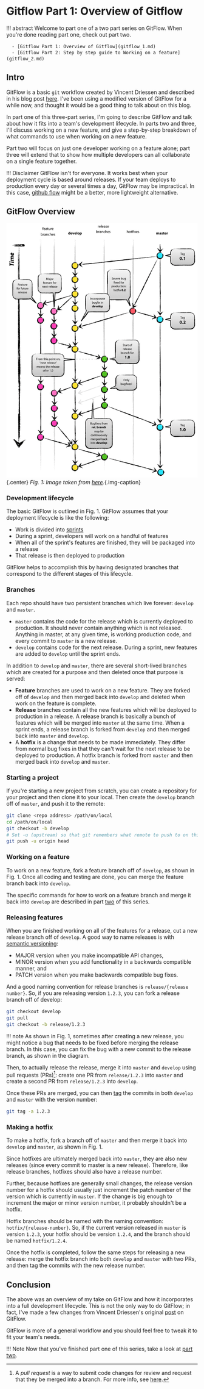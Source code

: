 # Gitflow Part 1: Overview of Gitflow

!!! abstract
    Welcome to part one of a two part series on GitFlow. When you're done reading
    part one, check out part two.

      - [Gitflow Part 1: Overview of Gitflow](gitflow_1.md)
      - [Gitflow Part 2: Step by step guide to Working on a feature](gitflow_2.md)

## Intro

GitFlow is a basic `git` workflow created by Vincent Driessen and described in
his blog post [here](https://nvie.com/posts/a-successful-git-branching-model).
I've been using a modified version of GitFlow for a while now, and thought it
would be a good thing to talk about on this blog.

In part one of this three-part series, I'm going to describe GitFlow and talk
about how it fits into a team's development lifecycle. In parts two and three,
I'll discuss working on a new feature, and give a step-by-step breakdown of what
commands to use when working on a new feature.

Part two will focus on just one developer working on a feature alone; part
three will extend that to show how multiple developers can all collaborate on a
single feature together.

!!! Disclaimer
    GitFlow isn't for everyone. It works best when your deployment cycle is
    based around releases. If your team deploys to production every day or
    several times a day, GitFlow may be impractical. In this case, [github
    flow](https://githubflow.github.io/) might be a better, more lightweight
    alternative.

## GitFlow Overview

![zoomify](img/gitflow.png){.center} *Fig. 1: Image taken from [here](https://nvie.com/posts/a-successful-git-branching-model).*{.img-caption}
<br>

### Development lifecycle

The basic GitFlow is outlined in Fig. 1. GitFlow assumes that your deployment
lifecycle is like the following:

  * Work is divided into [sprints](https://www.atlassian.com/agile/scrum/sprints) 
  * During a sprint, developers will work on a handful of features
  * When all of the sprint's features are finished, they will be packaged into a
    release
  * That release is then deployed to production

GitFlow helps to accomplish this by having designated branches that correspond
to the different stages of this lifecycle.

### Branches

Each repo should have two persistent branches which live forever: `develop` and
`master`. 

  * `master` contains the code for the release which is currently deployed
     to production. It should never contain anything which is not released.
     Anything in master, at any given time, is working production code, and
     every commit to `master` is a new release.
  * `develop` contains code for the next release. During a sprint, new features
     are added to `develop` until the sprint ends.

In addition to `develop` and `master`, there are several short-lived branches
which are created for a purpose and then deleted once that purpose is served:

  * **Feature** branches are used to work on a new feature. They are forked off
    of `develop` and then merged back into `develop` and deleted when work on
    the feature is complete.
  * **Release** branches contain all the new features which will be deployed to
    production in a release. A release branch is basically a bunch of features
    which will be merged into `master` at the same time. When a sprint ends, a
    release branch is forked from `develop` and then merged back into `master`
    and `develop`.
  * A **hotfix** is a change that needs to be made immediately. They differ from
    normal bug fixes in that they can't wait for the next release to be deployed
    to production. A hotfix branch is forked from `master` and then merged back
    into `develop` and `master`.

### Starting a project

If you're starting a new project from scratch, you can create a repository for
your project and then clone it to your local. Then create the `develop` branch
off of `master`, and push it to the remote:

``` bash
git clone <repo address> /path/on/local
cd /path/on/local
git checkout -b develop
# Set -u (upstream) so that git remembers what remote to push to on this branch
git push -u origin head
```

### Working on a feature

To work on a new feature, fork a feature branch off of `develop`, as shown in
Fig. 1. Once all coding and testing are done, you can merge the feature branch
back into `develop`.

The specific commands for how to work on a feature branch and merge it back into
`develop` are described in part [two](gitflow_2.md) of this series.

### Releasing features

When you are finished working on all of the features for a release, cut a new
release branch off of `develop`. A good way to name releases is with [semantic
versioning](https://semver.org/):

  * MAJOR version when you make incompatible API changes,
  * MINOR version when you add functionality in a backwards compatible manner, and
  * PATCH version when you make backwards compatible bug fixes.

And a good naming convention for release branches is `release/{release number}`.
So, if you are releasing version `1.2.3`, you can fork a release branch off of
develop:

```sh
git checkout develop
git pull
git checkout -b release/1.2.3
```

!!! note
    As shown in Fig. 1, sometimes after creating a new release, you might notice a
    bug that needs to be fixed before merging the release branch. In this case, you
    can fix the bug with a new commit to the release branch, as shown in the
    diagram.

Then, to actually release the release, merge it into `master` and `develop`
using pull requests (PRs)[^1]: create one PR from `release/1.2.3` into `master`
and create a second PR from `release/1.2.3` into `develop`.

[^1]: A *pull request* is a way to submit code changes for review and request
  that they be merged into a branch. For more info, see
  [here](https://help.github.com/en/github/collaborating-with-issues-and-pull-requests/about-pull-requests).

Once these PRs are merged, you can then
[tag](https://git-scm.com/book/en/v2/Git-Basics-Tagging) the commits in both
`develop` and `master` with the version number:

```sh
git tag -a 1.2.3
```

### Making a hotfix

To make a hotfix, fork a branch off of `master` and then merge it back into
`develop` and `master`, as shown in Fig. 1. 

Since hotfixes are ultimately merged back into `master`, they are also new
releases (since every commit to master is a new release). Therefore, like
release branches, hotfixes should also have a release number. 

Further, because hotfixes are generally small changes, the release version
number for a hotfix should usually just increment the patch number of the
version which is currently in `master`. If the change is big enough to increment
the major or minor version number, it probably shouldn't be a hotfix.

Hotfix branches should be named with the naming convention:
`hotfix/{release-number}`. So, if the current version released in `master` is
version `1.2.3`, your hotfix should be version `1.2.4`, and the branch should be
named `hotfix/1.2.4`.

Once the hotfix is completed, follow the same steps for releasing a new release:
merge the hotfix branch into both `develop` and `master` with two PRs, and then
tag the commits with the new release number.

## Conclusion

The above was an overview of my take on GitFlow and how it incorporates into a
full development lifecycle. This is not the only way to do GitFlow; in fact,
I've made a few changes from Vincent Driessen's original
[post](https://nvie.com/posts/a-successful-git-branching-model) on GitFlow.

GitFlow is more of a general workflow and you should feel free to tweak it to
fit your team's needs.

!!! Note
    Now that you've finished part one of this series, take a look at [part
    two](gitflow_2.md).

